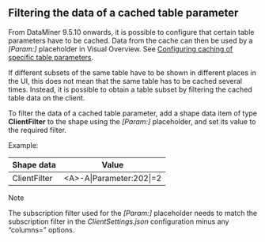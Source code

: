 ## Filtering the data of a cached table parameter

From DataMiner 9.5.10 onwards, it is possible to configure that certain table parameters have to be cached. Data from the cache can then be used by a *\[Param:\]* placeholder in Visual Overview. See [Configuring caching of specific table parameters](../../part_7/SkylineDataminerFolder/ClientSettings_json.md#configuring-caching-of-specific-table-parameters).

If different subsets of the same table have to be shown in different places in the UI, this does not mean that the same table has to be cached several times. Instead, it is possible to obtain a table subset by filtering the cached table data on the client.

To filter the data of a cached table parameter, add a shape data item of type **ClientFilter** to the shape using the *\[Param:\]* placeholder, and set its value to the required filter.

Example:

| Shape data   | Value                     |
|--------------|---------------------------|
| ClientFilter | \<A>-A\|Parameter:202\|=2 |

> [!NOTE]
> The subscription filter used for the *\[Param:\]* placeholder needs to match the subscription filter in the *ClientSettings.json* configuration minus any “columns=” options.

